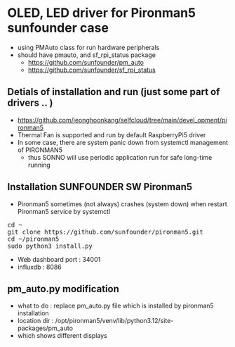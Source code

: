 # OLED, LED driver for Pironman5 sunfounder case
- using PMAuto class for run hardware peripherals
- should have pmauto, and sf_rpi_status package
  - https://github.com/sunfounder/pm_auto
  - https://github.com/sunfounder/sf_rpi_status  

## Detials of installation and run (just some part of drivers .. )
- https://github.com/jeonghoonkang/selfcloud/tree/main/devel_opment/pironman5
- Thermal Fan is supported and run by default RaspberryPi5 driver
- In some case, there are system panic down from systemctl management of PIRONMAN5
  - thus SONNO will use periodic application run for safe long-time running   

## Installation SUNFOUNDER SW Pironman5
- Pironman5 sometimes (not always) crashes (system down)  when restart Pironman5 service by systemctl
<pre>
cd ~
git clone https://github.com/sunfounder/pironman5.git
cd ~/pironman5
sudo python3 install.py
</pre>

- Web dashboard port : 34001
- influxdb : 8086

## pm_auto.py modification
- what to do : replace pm_auto.py file which is installed by pironman5 installation
- location dir : /opt/pironman5/venv/lib/python3.12/site-packages/pm_auto
- which shows different displays 
